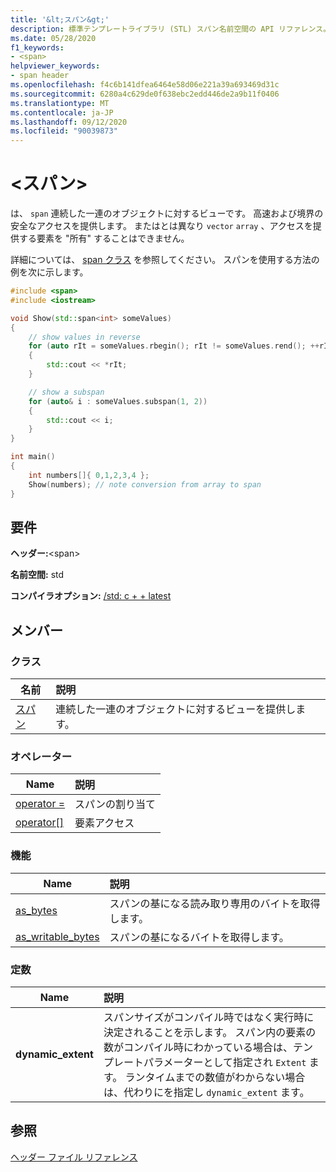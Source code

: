 ```yaml
---
title: '&lt;スパン&gt;'
description: 標準テンプレートライブラリ (STL) スパン名前空間の API リファレンス。連続した一連のオブジェクトに対して簡易ビューを提供します。
ms.date: 05/28/2020
f1_keywords:
- <span>
helpviewer_keywords:
- span header
ms.openlocfilehash: f4c6b141dfea6464e58d06e221a39a693469d31c
ms.sourcegitcommit: 6280a4c629de0f638ebc2edd446de2a9b11f0406
ms.translationtype: MT
ms.contentlocale: ja-JP
ms.lasthandoff: 09/12/2020
ms.locfileid: "90039873"
---
```

# <a name="ltspangt"></a>&lt;スパン&gt;

は、 `span` 連続した一連のオブジェクトに対するビューです。 高速および境界の安全なアクセスを提供します。 またはとは異なり `vector` `array` 、アクセスを提供する要素を "所有" することはできません。

詳細については、 [span クラス](span-class.md) を参照してください。 スパンを使用する方法の例を次に示します。

```cpp
#include <span>
#include <iostream>

void Show(std::span<int> someValues)
{
    // show values in reverse
    for (auto rIt = someValues.rbegin(); rIt != someValues.rend(); ++rIt)
    {
        std::cout << *rIt;
    }

    // show a subspan
    for (auto& i : someValues.subspan(1, 2))
    {
        std::cout << i;
    }
}

int main()
{
    int numbers[]{ 0,1,2,3,4 };
    Show(numbers); // note conversion from array to span
}
```

## <a name="requirements"></a>要件

**ヘッダー:**\<span>

**名前空間:** std

**コンパイラオプション:** [/std: c + + latest](../build/reference/std-specify-language-standard-version.md)

## <a name="members"></a>メンバー

### <a name="classes"></a>クラス

|名前|説明|
|-|:-|
|[スパン](span-class.md)| 連続した一連のオブジェクトに対するビューを提供します。 |

### <a name="operators"></a>オペレーター

|Name|説明|
|-|:-|
|[operator =](span-class.md#op_eq)| スパンの割り当て |
|[operator\[\]](span-class.md#op_at)| 要素アクセス |

### <a name="functions"></a>機能

|Name|説明|
|-|:-|
| [as_bytes](span-functions.md#as_bytes)| スパンの基になる読み取り専用のバイトを取得します。 |
| [as_writable_bytes](span-functions.md#as_writable_bytes) | スパンの基になるバイトを取得します。 |

### <a name="constants"></a>定数

|Name|説明|
|-|:-|
| **dynamic_extent** | スパンサイズがコンパイル時ではなく実行時に決定されることを示します。 スパン内の要素の数がコンパイル時にわかっている場合は、テンプレートパラメーターとして指定され `Extent` ます。 ランタイムまでの数値がわからない場合は、代わりにを指定し `dynamic_extent` ます。 |

## <a name="see-also"></a>参照

[ヘッダー ファイル リファレンス](../standard-library/cpp-standard-library-header-files.md)
